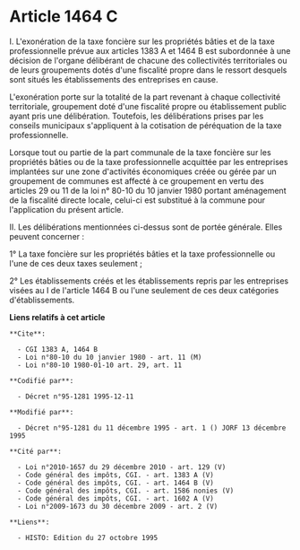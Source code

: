# Article 1464 C

I. L'exonération de la taxe foncière sur les propriétés bâties et de la taxe professionnelle prévue aux articles 1383 A et
1464 B est subordonnée à une décision de l'organe délibérant de chacune des collectivités territoriales ou de leurs
groupements dotés d'une fiscalité propre dans le ressort desquels sont situés les établissements des entreprises en cause. 

L'exonération porte sur la totalité de la part revenant à chaque collectivité territoriale, groupement doté d'une fiscalité
propre ou établissement public ayant pris une délibération. Toutefois, les délibérations prises par les conseils municipaux
s'appliquent à la cotisation de péréquation de la taxe professionnelle. 

Lorsque tout ou partie de la part communale de la taxe foncière sur les propriétés bâties ou de la taxe professionnelle
acquittée par les entreprises implantées sur une zone d'activités économiques créée ou gérée par un groupement de communes
est affecté à ce groupement en vertu des articles 29 ou 11 de la loi n° 80-10 du 10 janvier 1980 portant aménagement de la
fiscalité directe locale, celui-ci est substitué à la commune pour l'application du présent article. 

II. Les délibérations mentionnées ci-dessus sont de portée générale. Elles peuvent concerner : 

1° La taxe foncière sur les propriétés bâties et la taxe professionnelle ou l'une de ces deux taxes seulement ;

2° Les établissements créés et les établissements repris par les entreprises visées au I de l'article 1464 B ou l'une
seulement de ces deux catégories d'établissements.

**Liens relatifs à cet article**

	**Cite**:

	  - CGI 1383 A, 1464 B
	  - Loi n°80-10 du 10 janvier 1980 - art. 11 (M)
	  - Loi n°80-10 1980-01-10 art. 29, art. 11

	**Codifié par**:

	  - Décret n°95-1281 1995-12-11

	**Modifié par**:

	  - Décret n°95-1281 du 11 décembre 1995 - art. 1 () JORF 13 décembre 1995

	**Cité par**:

	  - Loi n°2010-1657 du 29 décembre 2010 - art. 129 (V)
	  - Code général des impôts, CGI. - art. 1383 A (V)
	  - Code général des impôts, CGI. - art. 1464 B (V)
	  - Code général des impôts, CGI. - art. 1586 nonies (V)
	  - Code général des impôts, CGI. - art. 1602 A (V)
	  - Loi n°2009-1673 du 30 décembre 2009 - art. 2 (V)

	**Liens**:

	  - HISTO: Edition du 27 octobre 1995
